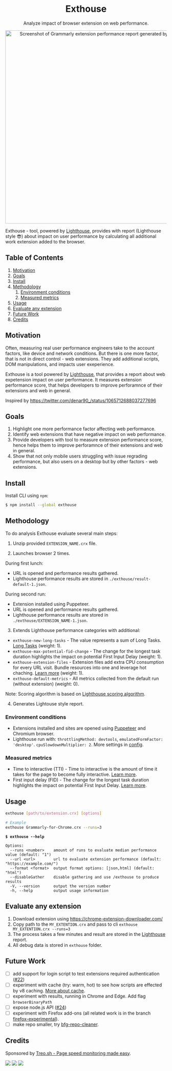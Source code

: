 <p align="center">
  <h1 align="center">
    Exthouse
  </h1>
</p>

<p align="center">
  Analyze impact of browser extension on web performance.
</p>

<p align="center">
  <img src="https://user-images.githubusercontent.com/158189/59514028-5904e680-8ebc-11e9-9e3f-bb6c9f8b464e.png" width="602" alt="Screenshot of Grammarly extension performance report generated by Exthouse">
</p>

Exthouse - tool, powered by [Lighthouse](https://github.com/GoogleChrome/lighthouse), provides with report (Lighthouse style 😎) about impact on user performance by calculating all additional work extension added to the browser.

## Table of Contents

1.  [Motivation](#motivation)
1.  [Goals](#goals)
1.  [Install](#install)
1.  [Methodology](#methodology)
    1.  [Environment conditions](#environment-conditions)
    1.  [Measured metrics](#measured-metrics)
1.  [Usage](#usage)
1.  [Evaluate any extension](#evaluate-any-extension)
1.  [Future Work](#future-work)
1.  [Credits](#credits)

## Motivation

Often, measuring real user performance engineers take to the account factors, like device and network conditions.
But there is one more factor, that is not in direct control - web extensions. They add additional scripts, DOM manipulations, and impacts user exeperience.

Exthouse is a tool powered by [Lighthouse](https://github.com/GoogleChrome/lighthouse), that provides a report about web expetension impact on user performance.
It measures extension performance score, that helps developers to improve perforamnce of their extensions and web in general.

Inspired by https://twitter.com/denar90_/status/1065712688037277696

## Goals

1. Highlight one more performance factor affecting web performance.
2. Identify web extensions that have negative impact on web performance.
3. Provide developers with tool to measure extension performance score, hence helps them to improve perforamnce of their extensions and web in general.
4. Show that not only mobile users struggling with issue regrading performance, but also users on a desktop but by other factors - web extensions.

## Install

Install CLI using `npm`:

```bash
$ npm install --global exthouse
```

## Methodology

To do analysis Exthouse evaluate several main steps:

1. Unzip provided `EXTENSION_NAME.crx` file.

2. Launches browser 2 times.

  During first lunch:
   - URL is opened and performance results gathered.
   - Lighthouse performance results are stored in `./exthouse/result-default-1.json`.
  
  During second run:
   - Extension installed using Puppeteer.
   - URL is opened and performance results gathered.
   - Lighthouse performance results are stored in `./exthouse/EXTENSION_NAME-1.json`.

3. Extends Lighthouse performance categories with additional:

  - `exthouse-new-long-tasks` - The value represents a sum of Long Tasks. [Long Tasks](https://developer.mozilla.org/en-US/docs/Web/API/Long_Tasks_API) (weight: 1).
  - `exthouse-max-potential-fid-change` - The change for the longest task duration highlights the impact on potential First Input Delay (weight: 1).
  - `exthouse-extension-files` - Extension files add extra CPU consumption for every URL visit. Bundle resources into one and leverage hot chaching. [Learn more](https://v8.dev/blog/code-caching-for-devs) (weight: 1).
  - `exthouse-default-metrics` - All metrics collected from the default run (without extension) (weight: 0).

  Note: Scoring algorithm is based on [Lighthouse scoring algorithm](https://github.com/GoogleChrome/lighthouse/blob/master/docs/scoring.md#how-are-the-scores-weighted).

4. Generates Lightouse style report.

### Environment conditions

- Extensions installed and sites are opened using [Puppeteer](https://github.com/GoogleChrome/puppeteer) and Chromium browser.
- Lighthouse run with: `throttlingMethod: devtools`, `emulatedFormFactor: 'desktop'`. `cpuSlowdownMultiplier: 2`. More settings in [config](/src/utils/measure-chromium.js#L7).

### Measured metrics

- Time to interactive (TTI) - Time to interactive is the amount of time it takes for the page to become fully interactive. [Learn more](https://developers.google.com/web/tools/lighthouse/audits/time-to-interactive).
- First input delay (FID) - The change for the longest task duration highlights the impact on potential First Input Delay. [Learn more](https://developers.google.com/web/updates/2018/05/first-input-delay).

## Usage

```bash
exthouse [path/to/extension.crx] [options]

# Example
exthouse Grammarly-for-Chrome.crx --runs=3
```

**`$ exthouse --help`**

```
Options:
  --runs <number>    amount of runs to evaluate median performance value (default: "1")
  --url <url>        url to evaluate extension performance (default: "https://example.com/")
  --format <format>  output format options: [json,html] (default: "html")
  --disableGather    disable gathering and use /exthouse to produce results
  -V, --version      output the version number
  -h, --help         output usage information
```

## Evaluate any extension

1. Download extension using https://chrome-extension-downloader.com/
2. Copy path to the `MY_EXTENTION.crx` and pass to cli `exthouse MY_EXTENTION.crx --runs=3`
3. The process takes a few minutes and result are stored in the [Lighthouse](https://github.com/GoogleChrome/lighthouse) report.
4. All debug data is stored in `exthouse` folder.

## Future Work

- [ ] add support for login script to test extensions required authentication ([#22](https://github.com/treosh/exthouse/issues/22))
- [ ] experiment with cache (try: warm, hot) to see how scripts are effected by v8 caching. [More about cache](https://v8.dev/blog/code-caching-for-devs).
- [ ] experiment with results, running in Chrome and Edge. Add flag `browserBinaryPath`
- [ ] expose node.js API ([#24](https://github.com/treosh/exthouse/issues/24))
- [ ] experiment with Firefox add-ons (all related work is in the branch [firefox-experimental](https://github.com/treosh/exthouse/tree/firefox-experimental)).
- [ ] make repo smaller, try [bfg-repo-cleaner](https://github.com/rtyley/bfg-repo-cleaner).

## Credits

Sponsored by [Treo.sh - Page speed monitoring made easy](https://treo.sh).

[![](https://travis-ci.org/treosh/exthouse.png)](https://travis-ci.org/treosh/exthouse)
[![](https://img.shields.io/npm/v/exthouse.svg)](https://npmjs.org/package/exthouse)
[![](https://img.shields.io/badge/license-MIT-blue.svg)](./LICENSE)
